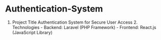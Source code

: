 # Authentication-System
1. Project Title Authentication System for Secure User Access  2. Technologies - Backend: Laravel (PHP Framework) - Frontend: React.js (JavaScript Library)
